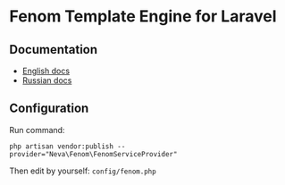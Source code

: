 # Fenom Template Engine for Laravel

## Documentation

- [English docs](https://github.com/fenom-template/fenom/blob/master/docs/en/readme.md)
- [Russian docs](https://github.com/fenom-template/fenom/blob/master/docs/ru/readme.md)

## Configuration

Run command:

```
php artisan vendor:publish --provider="Neva\Fenom\FenomServiceProvider"
```

Then edit by yourself: `config/fenom.php`






